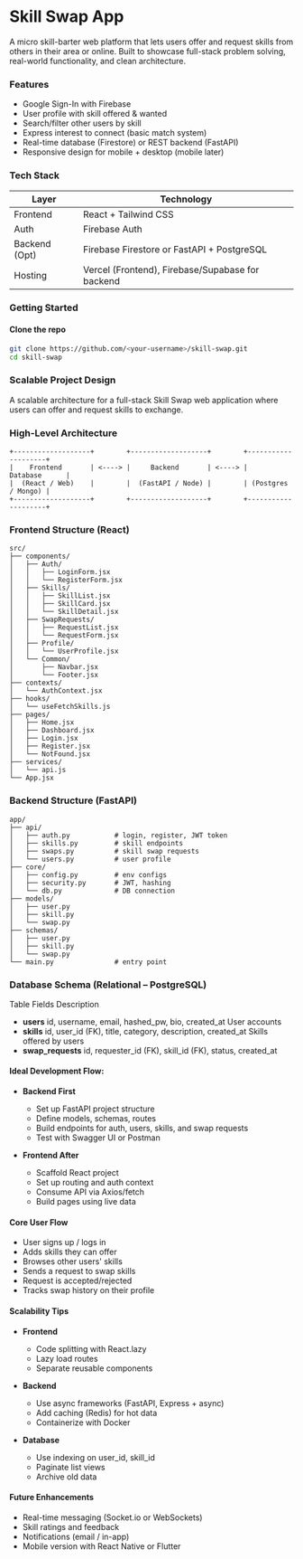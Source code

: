 # Skill Swap App
A micro skill-barter web platform that lets users offer and request skills from others in their area or online. Built to showcase full-stack problem solving, real-world functionality, and clean architecture.

### Features

- Google Sign-In with Firebase
- User profile with skill offered & wanted
- Search/filter other users by skill
- Express interest to connect (basic match system)
- Real-time database (Firestore) or REST backend (FastAPI)
- Responsive design for mobile + desktop (mobile later)

### Tech Stack

| Layer        | Technology         |
|--------------|--------------------|
| Frontend     | React + Tailwind CSS |
| Auth         | Firebase Auth       |
| Backend (Opt)| Firebase Firestore or FastAPI + PostgreSQL |
| Hosting      | Vercel (Frontend), Firebase/Supabase for backend |


### Getting Started

#### Clone the repo
```bash
git clone https://github.com/<your-username>/skill-swap.git
cd skill-swap
```

### Scalable Project Design
A scalable architecture for a full-stack Skill Swap web application where users can offer and request skills to exchange.

### High-Level Architecture

```plaintext
+-------------------+        +-------------------+        +--------------------+
|    Frontend       | <----> |     Backend       | <----> |      Database      |
|  (React / Web)    |        |  (FastAPI / Node) |        | (Postgres / Mongo) |
+-------------------+        +-------------------+        +--------------------+
```

### Frontend Structure (React)

```plaintext
src/
├── components/
│   ├── Auth/
│   │   ├── LoginForm.jsx
│   │   └── RegisterForm.jsx
│   ├── Skills/
│   │   ├── SkillList.jsx
│   │   ├── SkillCard.jsx
│   │   └── SkillDetail.jsx
│   ├── SwapRequests/
│   │   ├── RequestList.jsx
│   │   └── RequestForm.jsx
│   ├── Profile/
│   │   └── UserProfile.jsx
│   └── Common/
│       ├── Navbar.jsx
│       └── Footer.jsx
├── contexts/
│   └── AuthContext.jsx
├── hooks/
│   └── useFetchSkills.js
├── pages/
│   ├── Home.jsx
│   ├── Dashboard.jsx
│   ├── Login.jsx
│   ├── Register.jsx
│   └── NotFound.jsx
├── services/
│   └── api.js
└── App.jsx
```

### Backend Structure (FastAPI)

```plaintext
app/
├── api/
│   ├── auth.py           # login, register, JWT token
│   ├── skills.py         # skill endpoints
│   ├── swaps.py          # skill swap requests
│   └── users.py          # user profile
├── core/
│   ├── config.py         # env configs
│   ├── security.py       # JWT, hashing
│   └── db.py             # DB connection
├── models/
│   ├── user.py
│   ├── skill.py
│   └── swap.py
├── schemas/
│   ├── user.py
│   ├── skill.py
│   └── swap.py
└── main.py               # entry point
```

### Database Schema (Relational – PostgreSQL)

Table	Fields	Description
- **users**	id, username, email, hashed_pw, bio, created_at	User accounts
- **skills**	id, user_id (FK), title, category, description, created_at	Skills offered by users
- **swap_requests**	id, requester_id (FK), skill_id (FK), status, created_at


####  Ideal Development Flow:
- **Backend First**
  - Set up FastAPI project structure
  - Define models, schemas, routes
  - Build endpoints for auth, users, skills, and swap requests
  - Test with Swagger UI or Postman

- **Frontend After**
  - Scaffold React project
  - Set up routing and auth context
  - Consume API via Axios/fetch
  - Build pages using live data


#### Core User Flow
- User signs up / logs in
- Adds skills they can offer
- Browses other users' skills
- Sends a request to swap skills
- Request is accepted/rejected
- Tracks swap history on their profile

#### Scalability Tips
- **Frontend**
  - Code splitting with React.lazy
  - Lazy load routes
  - Separate reusable components

- **Backend**
  - Use async frameworks (FastAPI, Express + async)
  - Add caching (Redis) for hot data
  - Containerize with Docker

- **Database**
  - Use indexing on user_id, skill_id
  - Paginate list views
  - Archive old data

#### Future Enhancements
- Real-time messaging (Socket.io or WebSockets)
- Skill ratings and feedback
- Notifications (email / in-app)
- Mobile version with React Native or Flutter
